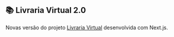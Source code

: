 ## 📚 Livraria Virtual 2.0

Novas versão do projeto [Livraria Virtual](https://github.com/jade-mendes/livraria-virtual) desenvolvida com Next.js.
